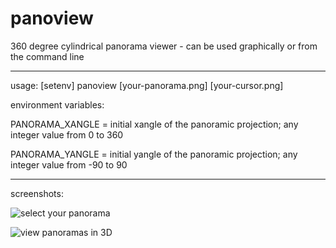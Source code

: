 # panoview
360 degree cylindrical panorama viewer - can be used graphically or from the command line

--------------------------------------------------------------------------------------------------

usage: [setenv] panoview [your-panorama.png] [your-cursor.png]

environment variables:

PANORAMA_XANGLE = initial xangle of the panoramic projection; any integer value from 0 to 360

PANORAMA_YANGLE = initial yangle of the panoramic projection; any integer value from -90 to 90

--------------------------------------------------------------------------------------------------

screenshots:

![select your panorama](https://i.imgur.com/Rpl7jIs.png)

![view panoramas in 3D](https://i.imgur.com/pGZsEtN.png)
